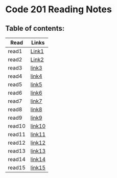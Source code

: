 # Code 201 Reading Notes
## Table of contents:
| Read | Links |
|-------|-------|
|read1  |[Link1](https://saleem-ux.github.io/201-Reading-Notes/class-01)|
|read2  |[Link2](https://saleem-ux.github.io/201-Reading-Notes/class-02)|
|read3  |[link3](https://saleem-ux.github.io/201-Reading-Notes/class-03)|
|read4  |[link4](https://saleem-ux.github.io/201-Reading-Notes/class-05)|
|read5  |[link5](https://saleem-ux.github.io/201-Reading-Notes/class-05)|
|read6  |[link6](https://saleem-ux.github.io/201-Reading-Notes/class-06)|
|read7  |[link7]()|
|read8  |[link8]()|
|read9  |[link9]()|
|read10 |[link10]()|
|read11 |[link11]()|
|read12 |[link12]()|
|read13 |[link13]()|
|read14 |[link14]()|
|read15 |[link15]()|
